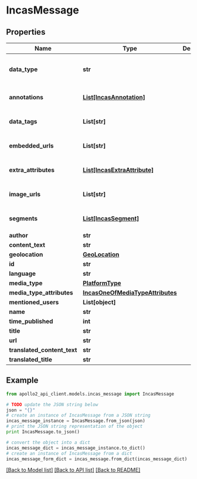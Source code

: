 # IncasMessage


## Properties
Name | Type | Description | Notes
------------ | ------------- | ------------- | -------------
**data_type** | **str** |  | [optional] [default to 'Incas']
**annotations** | [**List[IncasAnnotation]**](IncasAnnotation.md) |  | [optional] [default to []]
**data_tags** | **List[str]** |  | [optional] [default to []]
**embedded_urls** | **List[str]** |  | [optional] [default to []]
**extra_attributes** | [**List[IncasExtraAttribute]**](IncasExtraAttribute.md) |  | [optional] [default to []]
**image_urls** | **List[str]** |  | [optional] [default to []]
**segments** | [**List[IncasSegment]**](IncasSegment.md) |  | [optional] [default to []]
**author** | **str** |  | [optional] 
**content_text** | **str** |  | [optional] 
**geolocation** | [**GeoLocation**](GeoLocation.md) |  | [optional] 
**id** | **str** |  | [optional] 
**language** | **str** |  | [optional] 
**media_type** | [**PlatformType**](PlatformType.md) |  | [optional] 
**media_type_attributes** | [**IncasOneOfMediaTypeAttributes**](IncasOneOfMediaTypeAttributes.md) |  | [optional] 
**mentioned_users** | **List[object]** |  | [optional] 
**name** | **str** |  | [optional] 
**time_published** | **int** |  | [optional] 
**title** | **str** |  | [optional] 
**url** | **str** |  | [optional] 
**translated_content_text** | **str** |  | [optional] 
**translated_title** | **str** |  | [optional] 

## Example

```python
from apollo2_api_client.models.incas_message import IncasMessage

# TODO update the JSON string below
json = "{}"
# create an instance of IncasMessage from a JSON string
incas_message_instance = IncasMessage.from_json(json)
# print the JSON string representation of the object
print IncasMessage.to_json()

# convert the object into a dict
incas_message_dict = incas_message_instance.to_dict()
# create an instance of IncasMessage from a dict
incas_message_form_dict = incas_message.from_dict(incas_message_dict)
```
[[Back to Model list]](../README.md#documentation-for-models) [[Back to API list]](../README.md#documentation-for-api-endpoints) [[Back to README]](../README.md)


